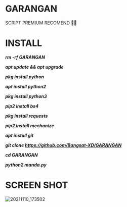 # GARANGAN
SCRIPT PREMIUM RECOMEND 🤤💦

# INSTALL

***rm -rf GARANGAN***

***apt update && apt upgrade***

***pkg install python***

***apt install python2***

***pkg install python3***

***pip2 install bs4***

***pkg install requests***

***pip2 install mechanize***

***apt install git***

***git clone https://github.com/Bangsat-XD/GARANGAN***

***cd GARANGAN***

***python2 manda.py***

# SCREEN SHOT

![20211110_173502](https://user-images.githubusercontent.com/93072215/141098145-c0c07156-39d7-4453-90f4-7fbacae25561.png)

